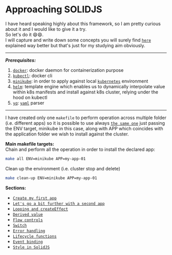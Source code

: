 # Approaching SOLIDJS

I have heard speaking highly about this framework, so I am pretty curious about it and I would like to give it a try. \
So let's do it 😄😄. \
I will capture and write down some concepts you will surely find [`here`](https://www.solidjs.com/) explained way better but that's just for my studying aim obviously.

---
***Prerequisites:***
1. [`docker`](https://www.docker.com/): docker daemon for containerization purpose
2. [`kubectl`](https://kubernetes.io/docs/tasks/tools/): docker cli
3. [`minikube`](https://minikube.sigs.k8s.io/docs/): in order to apply against local [`kubernetes`](https://kubernetes.io/) environment
4. [`helm`](https://helm.sh/): template engine which enables us to dynamically interpolate value within k8s manifests and install against k8s cluster, relying under the hood on kubectl
5. [`yq`](https://github.com/mikefarah/yq): [`yaml`](https://en.wikipedia.org/wiki/YAML) parser

---

I have created only one `makefile` to perform operation across multiple folder (i.e. different apps) so it is possible to use always [`the same one`](./Makefile) just passing the ENV target, minikube in this case, along with APP which coincides with the application folder we wish to install against the cluster.

**Main makefile targets:** \
Chain and perform all the operation in order to install the declared app:
```bash
make all ENV=minikube APP=my-app-01
```

Clean up the environment (i.e. cluster stop and delete)
```bash
make clean-up ENV=minikube APP=my-app-01
```

**Sections:**

* [`Create my first app`](./my-app-01/README.md)
* [`Let's go a bit further with a second app`](./my-app-02/README.md)
* [`Looping and createEffect`](./my-app-03/README.md)
* [`Derived value`](./my-app-04/README.md)
* [`Flow controls`](./my-app-05/README.md)
* [`Switch`](./my-app-06/README.md)
* [`Error handling`](./my-app-07/README.md)
* [`Lifecycle functions`](./my-app-08/README.md)
* [`Event binding`](./my-app-09/README.md)
* [`Style in SolidJS`](./my-app-10/README.md)


